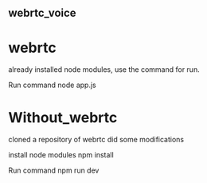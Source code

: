 ## webrtc_voice

# webrtc
already installed node modules, use the command for run.

Run command 
node app.js

# Without_webrtc
cloned a repository of webrtc did some modifications 

install node modules
npm install


Run command 
npm run dev
